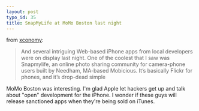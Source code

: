 ```yaml
--- 
layout: post
typo_id: 35
title: SnapMyLife at MoMo Boston last night
---
```

from [xconomy](http://www.xconomy.com/2008/03/25/jail-breaking-iphones-and-other-tales-from-the-apple-store/):

>And several intriguing Web-based iPhone apps from local developers were on display last night. One of the coolest that I saw was Snapmylife, an online photo sharing community for camera-phone users built by Needham, MA-based Mobicious. It’s basically Flickr for phones, and it’s drop-dead simple

MoMo Boston was interesting. I'm glad Apple let hackers get up and talk about "open" development for the iPhone. I wonder if these guys will release sanctioned apps when they're being sold on iTunes.
